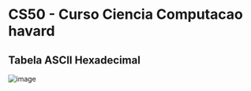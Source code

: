# CS50 - Curso Ciencia Computacao havard

## Tabela ASCII Hexadecimal
![image](https://github.com/Fabio-jr-SM/CS50-Curso-Ciencia-Computacao-havard/assets/91484736/96e267ba-f995-44f4-baca-1daf041f91e9)

